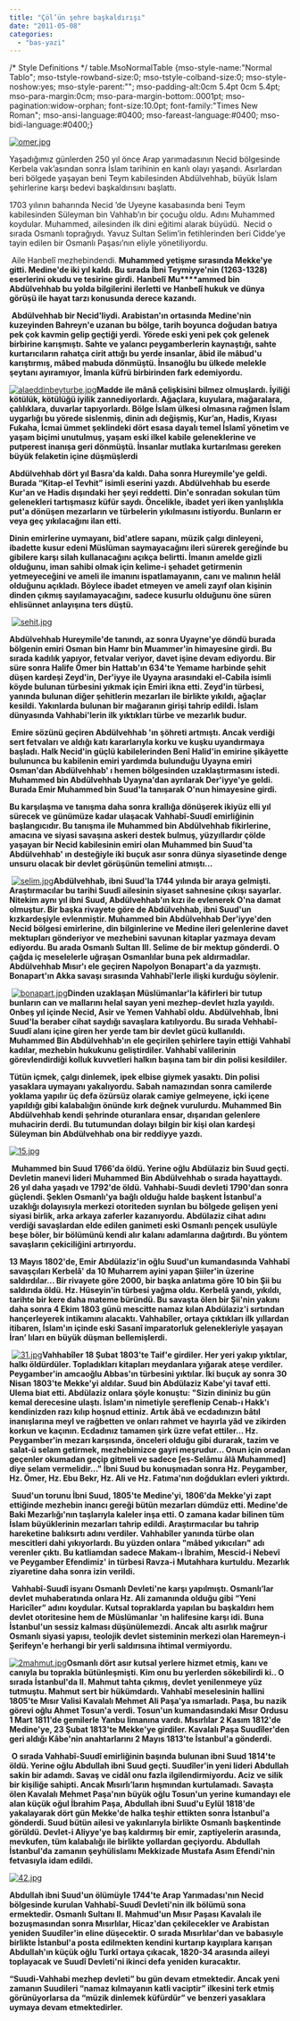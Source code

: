 ```yaml
---
title: "Çöl’ün şehre başkaldırışı"
date: "2011-05-08"
categories: 
  - "bas-yazi"
---
```


/\* Style Definitions \*/ table.MsoNormalTable {mso-style-name:"Normal Tablo"; mso-tstyle-rowband-size:0; mso-tstyle-colband-size:0; mso-style-noshow:yes; mso-style-parent:""; mso-padding-alt:0cm 5.4pt 0cm 5.4pt; mso-para-margin:0cm; mso-para-margin-bottom:.0001pt; mso-pagination:widow-orphan; font-size:10.0pt; font-family:"Times New Roman"; mso-ansi-language:#0400; mso-fareast-language:#0400; mso-bidi-language:#0400;}

[![omer.jpg](/uploads/2011/05/omer.jpg)](/uploads/2011/05/omer.jpg "omer.jpg")

Yaşadığımız günlerden 250 yıl önce Arap yarımadasının Necid bölgesinde Kerbela vak’asından sonra İslam tarihinin en kanlı olayı yaşandı. Asırlardan beri bölgede yaşayan beni Teym kabilesinden Abdülvehhab, büyük İslam şehirlerine karşı bedevi başkaldırısını başlattı.

1703 yılının baharında Necid ’de Uyeyne kasabasında beni Teym kabilesinden Süleyman bin Vahhab’ın bir çocuğu oldu. Adını Muhammed koydular. Muhammed, ailesinden ilk dini eğitimi alarak büyüdü.  Necid o sırada Osmanlı toprağıydı. Yavuz Sultan Selim’in fetihlerinden beri Cidde’ye tayin edilen bir Osmanlı Paşası’nın eliyle yönetiliyordu.

 Aile Hanbelî mezhebindendi. **Muhammed yetişme sırasında Mekke'ye gitti. Medine'de iki yıl kaldı. Bu sırada İbni Teymiyye'nin (1263-1328) eserlerini okudu ve tesirine girdi.** **Hanbelî** **Mu****ammed bin Abdülvehhab bu yolda bilgilerini ilerletti ve Hanbelî hukuk ve dünya görüşü ile hayat tarzı konusunda derece kazandı.**

 **Abdülvehhab bir Necid'liydi. Arabistan'ın ortasında Medine'nin kuzeyinden Bahreyn'e uzanan bu bölge, tarih boyunca doğudan batıya pek çok kavmin gelip geçtiği yerdi. Yörede eski yeni pek çok gelenek birbirine karışmıştı. Sahte ve yalancı peygamberlerin kaynaştığı, sahte kurtarıcıların rahatça cirit attığı bu yerde insanlar, âbid ile mâbud'u karıştırmış, mâbed mabuda dönmüştü. İnsanoğlu bu ülkede melekle şeytanı ayıramıyor, İmanla küfrü birbirinden fark edemiyordu.**

[![alaeddinbeyturbe.jpg](/uploads/2011/05/alaeddinbeyturbe.jpg)](/uploads/2011/05/alaeddinbeyturbe.jpg "alaeddinbeyturbe.jpg")**Madde ile mânâ çelişkisini bilmez olmuşlardı. İyiliği kötülük, kötülüğü iyilik zannediyorlardı. Ağaçlara, kuyulara, mağaralara, çalılıklara, duvarlar tapıyorlardı. Bölge İslam ülkesi olmasına rağmen İslam uygarlığı bu yörede sislenmiş, dinin adı değişmiş, Kur’an, Hadis, Kıyası Fukaha, İcmai ümmet şeklindeki dört esasa dayalı temel İslamî yönetim ve yaşam biçimi unutulmuş, yaşam eski ilkel kabile geleneklerine ve putperest inanışa geri dönmüştü. İnsanlar mutlaka kurtarılması gereken büyük felaketin içine düşmüşlerdi**

**Abdülvehhab dört yıl Basra'da kaldı. Daha sonra Hureymile'ye geldi. Burada “Kitap-el Tevhit” isimli eserini yazdı. Abdülvehhab bu eserde Kur'an ve Hadis dışındaki her şeyi reddetti. Din'e sonradan sokulan tüm gelenekleri tartışmasız küfür saydı. Öncelikle, ibadet yeri iken yanlışlıkla put'a dönüşen mezarların ve türbelerin yıkılmasını istiyordu. Bunların er veya geç yıkılacağını ilan etti.**

**Dinin emirlerine uymayanı, bid'atlere sapanı, müzik çalgı dinleyeni, ibadette kusur edeni Müslüman saymayacağını ileri sürerek gereğinde bu gibilere karşı silah kullanacağını açıkça belirtti. İmanın amelde gizli olduğunu, iman sahibi olmak için kelime-i şehadet getirmenin yetmeyeceğini ve ameli ile imanını ispatlamayanın, canı ve malının helâl olduğunu açıkladı. Böylece ibadet etmeyen ve ameli zayıf olan kişinin dinden çıkmış sayılamayacağını, sadece kusurlu olduğunu öne süren ehlisünnet anlayışına ters düştü.**

 [![sehit.jpg](/uploads/2011/05/sehit.jpg)](/uploads/2011/05/sehit.jpg "sehit.jpg")

**Abdülvehhab Hureymile'de tanındı, az sonra Uyayne'ye döndü burada bölgenin emiri Osman bin Hamr bin Muammer'in himayesine girdi. Bu sırada kadılık yapıyor, fetvalar veriyor, davet işine devam ediyordu. Bir süre sonra Halife Ömer bin Hattab'ın 634'te Yemame harbinde şehit düşen kardeşi Zeyd'in, Der'iyye ile Uyayna arasındaki el-Cabila isimli köyde bulunan türbesini yıkmak için Emiri ikna etti. Zeyd'in türbesi, yanında bulunan diğer şehitlerin mezarları ile birlikte yıkıldı, ağaçlar kesildi. Yakınlarda bulunan bir mağaranın girişi tahrip edildi. İslam dünyasında Vahhabi'lerin ilk yıktıkları türbe ve mezarlık budur.**

 **Emire sözünü geçiren Abdülvehhab 'ın şöhreti artmıştı. Ancak verdiği sert fetvaları ve aldığı katı kararlarıyla korku ve kuşku uyandırmaya başladı. Halk Necid'in güçlü kabilelerinden Benî Halid'in emirine şikâyette bulununca bu kabilenin emiri yardımda bulunduğu Uyayna emiri Osman'dan Abdülvehhab' ı hemen bölgesinden uzaklaştırmasını istedi. Muhammed bin Abdülvehhab Uyayna'dan ayrılarak Der'iyye'ye geldi. Burada Emir Muhammed bin Suud'la tanışarak O'nun himayesine girdi.**

**Bu karşılaşma ve tanışma daha sonra krallığa dönüşerek ikiyüz elli yıl sürecek ve günümüze kadar ulaşacak Vahhabî-Suudî emirliğinin başlangıcıdır. Bu tanışma ile Muhammed bin Abdülvehhab fikirlerine, amacına ve siyasi savaşına askeri destek bulmuş, yüzyıllardır çölde yaşayan bir Necid kabilesinin emiri olan Muhammed bin Suud'ta Abdülvehhab' ın desteğiyle iki buçuk asır sonra dünya siyasetinde denge unsuru olacak bir devlet görüşünün temelini atmıştı…**

 [![selim.jpg](/uploads/2011/05/selim.jpg)](/uploads/2011/05/selim.jpg "selim.jpg")**Abdülvehhab, ibni Suud'la 1744 yılında bir araya gelmişti. Araştırmacılar bu tarihi Suudî ailesinin siyaset sahnesine çıkışı sayarlar. Nitekim aynı yıl ibni Suud, Abdülvehhab'ın kızı ile evlenerek O'na damat olmuştur. Bir başka rivayete göre de Abdülvehhab, ibni Suud'un kızkardeşiyle evlenmiştir. Muhammed bin Abdülvehhab Der'iyye'den Necid bölgesi emirlerine, din bilginlerine ve Medine ileri gelenlerine davet mektupları gönderiyor ve mezhebini savunan kitaplar yazmaya devam ediyordu. Bu arada Osmanlı Sultan III. Selime de bir mektup gönderdi. O çağda iç meselelerle uğraşan Osmanlılar buna pek aldırmadılar. Abdülvehhab Mısır'ı ele geçiren Napolyon Bonapart'a da yazmıştı. Bonapart'ın Akka savaşı sırasında Vahhabî'lerle ilişki kurduğu söylenir.**

 [![bonapart.jpg](/uploads/2011/05/bonapart.jpg)](/uploads/2011/05/bonapart.jpg "bonapart.jpg")**Dinden uzaklaşan Müslümanlar'la kâfirleri bir tutup bunların can ve mallarını helal sayan yeni mezhep-devlet hızla yayıldı. Onbeş yıl içinde Necid, Asir ve Yemen Vahhabî oldu. Abdülvehhab, İbni Suud'la beraber cihat saydığı savaşlara katılıyordu. Bu sırada Vehhabî-Suudî alanı içine giren her yerde tam bir devlet gücü kullanıldı. Muhammed Bin Abdülvehhab'ın ele geçirilen şehirlere tayin ettiği Vahhabî kadılar, mezhebin hukukunu geliştirdiler. Vahhabî valilerinin görevlendirdiği kolluk kuvvetleri halkın başına tam bir din polisi kesildiler.**

**Tütün içmek, çalgı dinlemek, ipek elbise giymek yasaktı. Din polisi yasaklara uymayanı yakalıyordu. Sabah namazından sonra camilerde yoklama yapılır üç defa özürsüz olarak camiye gelmeyene, içki içene yapıldığı gibi kalabalığın önünde kırk değnek vurulurdu. Muhammed Bin Abdülvehhab kendi şehrinde oturanlara ensar, dışarıdan gelenlere muhacirin derdi. Bu tutumundan dolayı bilgin bir kişi olan kardeşi Süleyman bin Abdülvehhab ona bir reddiyye yazdı.**

[![15.jpg](/uploads/2011/05/15.jpg)](/uploads/2011/05/15.jpg "15.jpg")

 **Muhammed bin Suud 1766'da öldü. Yerine oğlu Abdülaziz bin Suud geçti. Devletin manevi lideri Muhammed Bin Abdülvehhab o sırada hayattaydı. 26 yıl daha yaşadı ve 1792'de öldü. Vahhabi-Suudi devleti 1790'dan sonra güçlendi. Şeklen Osmanlı'ya bağlı olduğu halde başkent İstanbul'a uzaklığı dolayısıyla merkezi otoriteden sıyrılan bu bölgede gelişen yeni siyasi birlik, arka arkaya zaferler kazanıyordu. Abdülaziz cihat adını verdiği savaşlardan elde edilen ganimeti eski Osmanlı pençek usulüyle beşe böler, bir bölümünü kendi alır kalanı adamlarına dağıtırdı. Bu yöntem savaşların çekiciliğini artırıyordu.**

**13 Mayıs 1802'de, Emir Abdülaziz'in oğlu Suud'un kumandasında Vahhabî savaşçıları Kerbelâ' da 10 Muharrem ayini yapan Şiiler'in üzerine saldırdılar... Bir rivayete göre 2000, bir başka anlatıma göre 10 bin Şii bu saldırıda öldü. Hz. Hüseyin'in türbesi yağma oldu. Kerbelâ yandı, yıkıldı, tarihte bir kere daha mateme büründü. Bu savaşta ölen bir Şii'nin yakını daha sonra 4 Ekim 1803 günü mescitte namaz kılan Abdülaziz'i sırtından hançerleyerek intikamını alacaktı. Vahhabîler, ortaya çıktıkları ilk yıllardan itibaren, İslam'ın içinde eski Sasanî imparatorluk gelenekleriyle yaşayan İran’ lıları en büyük düşman bellemişlerdi.**

 [![31.jpg](/uploads/2011/05/31.jpg)](/uploads/2011/05/31.jpg "31.jpg")**Vahhabîler 18 Şubat 1803'te Taif'e girdiler. Her yeri yakıp yıktılar, halkı öldürdüler. Topladıkları kitapları meydanlara yığarak ateşe verdiler. Peygamber'in amcaoğlu Abbas'ın türbesini yıktılar. İki buçuk ay sonra 30 Nisan 1803'te Mekke'yi aldılar. Suud bin Abdülaziz Kabe'yi tavaf etti. Ulema biat etti. Abdülaziz onlara şöyle konuştu: "Sizin dininiz bu gün kemal derecesine ulaştı. İslam'ın nimetiyle şereflenip Cenab-ı Hakk'ı kendinizden razı kılıp hoşnud ettiniz. Artık âbâ ve ecdadınızın bâtıl inanışlarına meyl ve rağbetten ve onları rahmet ve hayırla yâd ve zikirden korkun ve kaçının. Ecdadınız tamamen şirk üzre vefat ettiler... Hz. Peygamber'in mezarı karşısında, önceleri olduğu gibi durarak, tazim ve salat-ü selam getirmek, mezhebimizce gayri meşrudur... Onun için oradan geçenler okumadan geçip gitmeli ve sadece \[es-Selâmu âlâ Muhammed\] diye selam vermelidir..." İbni Suud bu konuşmadan sonra Hz. Peygamber, Hz. Ömer, Hz. Ebu Bekr, Hz. Ali ve Hz. Fatıma'nın doğdukları evleri yıktırdı.**

 **Suud'un torunu İbni Suud, 1805'te Medine'yi, 1806'da Mekke'yi zapt ettiğinde mezhebin inancı gereği bütün mezarları dümdüz etti. Medine'de Baki Mezarlığı'nın taşlarıyla kaleler inşa etti. O zamana kadar bilinen tüm İslam büyüklerinin mezarları tahrip edildi. Araştırmacılar bu tahrip hareketine balıksırtı adını verdiler. Vahhabîler yanında türbe olan mescitleri dahi yıkıyorlardı. Bu yüzden onlara "mâbed yıkıcıları" adı verenler çıktı. Bu katliamdan sadece Makam-ı İbrahim, Mescid-i Nebevî ve Peygamber Efendimiz' in türbesi Ravza-i Mutahhara kurtuldu. Mezarlık ziyaretine daha sonra izin verildi.**

 **Vahhabî-Suudî isyanı Osmanlı Devleti'ne karşı yapılmıştı. Osmanlı’lar devlet muhaberatında onlara Hz. Ali zamanında olduğu gibi “Yeni Haricîler” adını koydular. Kutsal topraklarda yapılan bu başkaldırı hem devlet otoritesine hem de Müslümanlar 'ın halifesine karşı idi. Buna İstanbul'un sessiz kalması düşünülemezdi. Ancak** **altı asırlık mağrur Osmanlı siyasi yapısı, teolojik devlet sisteminin merkezi olan Haremeyn-i Şerifeyn'e herhangi bir yerli saldırısına ihtimal vermiyordu.**

[![2mahmut.jpg](/uploads/2011/05/2mahmut.jpg)](/uploads/2011/05/2mahmut.jpg "2mahmut.jpg")**Osmanlı dört asır kutsal yerlere hizmet etmiş, kanı ve canıyla bu toprakla bütünleşmişti. Kim onu bu yerlerden sökebilirdi ki.. O** **sırada İstanbul'da II. Mahmut tahta çıkmış, devlet yenilenmeye yüz tutmuştu. Mahmut sert bir hükümdardı. Vahhabî meselesinin hallini 1805'te Mısır Valisi Kavalalı Mehmet Ali Paşa'ya ısmarladı. Paşa, bu nazik görevi oğlu Ahmet Tosun'a verdi. Tosun'un kumandasındaki Mısır Ordusu 1 Mart 1811'de gemilerle Yanbu limanına vardı. Mısırlılar 2 Kasım 1812'de Medine'ye, 23 Şubat 1813'te Mekke'ye girdiler. Kavalalı Paşa Suudîler'den geri aldığı Kâbe'nin anahtarlarını 2 Mayıs 1813'te İstanbul'a gönderdi.**

 **O sırada Vahhabî-Suudî emirliğinin başında bulunan ibni Suud 1814'te öldü. Yerine oğlu Abdullah ibni Suud geçti. Suudîler'in yeni lideri Abdullah sakin bir adamdı. Savaş ve cidâl onu fazla ilgilendirmiyordu. Aciz ve silik bir kişiliğe sahipti. Ancak Mısırlı’ların hışmından kurtulamadı. Savaşta ölen Kavalalı Mehmet Paşa'nın büyük oğlu Tosun'un yerine kumandayı ele alan küçük oğul İbrahim Paşa, Abdullah ibni Suud'u Eylül 1818'de yakalayarak dört gün Mekke'de halka teşhir ettikten sonra İstanbul'a gönderdi. Suud bütün ailesi ve yakınlarıyla birlikte Osmanlı başkentinde görüldü. Devlet-i Aliyye'ye baş kaldırmış bir emir, zaptiyelerin arasında, mevkufen, tüm kalabalığı ile birlikte yollardan geçiyordu. Abdullah İstanbul'da zamanın şeyhülislamı Mekkizade Mustafa Asım Efendi'nin fetvasıyla idam edildi.**

[![42.jpg](/uploads/2011/05/42.jpg)](/uploads/2011/05/42.jpg "42.jpg")

**Abdullah ibni Suud'un ölümüyle 1744'te Arap Yarımadası'nın Necid bölgesinde kurulan Vahhabî-Suudî Devleti'nin ilk bölümü sona ermektedir. Osmanlı Sultanı II. Mahmud'un Mısır Paşası Kavalalı ile bozuşmasından sonra Mısırlılar, Hicaz'dan çekilecekler ve Arabistan yeniden Suudîler'in eline düşecektir. O sırada Mısırlılar'dan ve babasıyle birlikte İstanbul'a posta edilmekten kendini kurtarıp kayıplara karışan Abdullah'ın küçük oğlu Turkî ortaya çıkacak, 1820-34 arasında aileyi toplayacak ve Suudî Devleti'ni ikinci defa yeniden kuracaktır.**

**“Suudi-Vahhabi mezhep devleti” bu gün devam etmektedir. Ancak yeni zamanın Suudileri “namaz kılmayanın katli vaciptir” ilkesini terk etmiş görünüyorlarsa da “müzik dinlemek küfürdür” ve benzeri yasaklara uymaya devam etmektedirler.**
